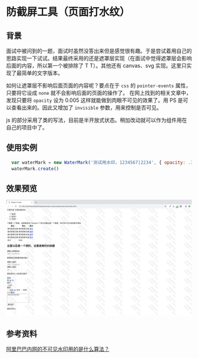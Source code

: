# 防截屏工具（页面打水纹）

## 背景
面试中被问到的一题，面试时虽然没答出来但是感觉很有趣。于是尝试着用自己的思路实现一下试试。结果最终采用的还是遮罩层实现（在面试中觉得遮罩层会影响后面的内容，所以第一个被排除了 T T）。其他还有 canvas、svg 实现。这里只实现了最简单的文字版本。

如何让遮罩层不影响后面页面的内容呢？要点在于 `css` 的 `pointer-events` 属性，只要将它设成 `none` 就不会影响后面的页面的操作了。
在网上找到的相关文章中，发现只要将 `opacity` 设为 0.005 这样就能做到肉眼不可见的效果了。用 PS 是可以查看出来的。因此又增加了 `invisible` 参数，用来控制是否可见。

js 的部分采用了类的写法，目前是半开放式状态。稍加改动就可以作为组件用在自己的项目中了。

## 使用实例
```javaScript
  var waterMark = new WaterMark('测试用水印，1234567|2234', { opacity: .3, rotate: 35 }, false)
  waterMark.create()
```

## 效果预览
![](./water.jpeg)

## 参考资料
[阿里巴巴内网的不可见水印用的是什么算法？](https://www.zhihu.com/question/50677827)